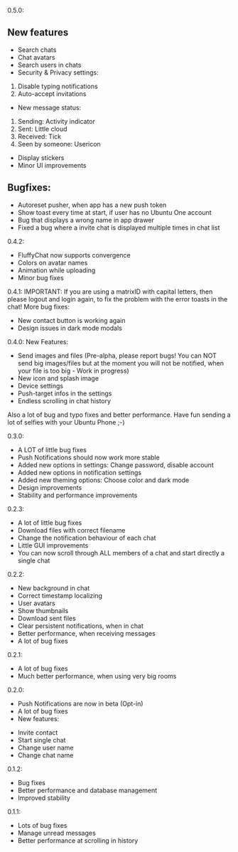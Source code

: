 0.5.0:
## New features
* Search chats
* Chat avatars
* Search users in chats
* Security & Privacy settings:
1. Disable typing notifications
2. Auto-accept invitations
* New message status:
1. Sending: Activity indicator
2. Sent: Little cloud
3. Received: Tick
4. Seen by someone: Usericon
* Display stickers
* Minor UI improvements


## Bugfixes:
* Autoreset pusher, when app has a new push token
* Show toast every time at start, if user has no Ubuntu One account
* Bug that displays a wrong name in app drawer
* Fixed a bug where a invite chat is displayed multiple times in chat list

0.4.2:
* FluffyChat now supports convergence
* Colors on avatar names
* Animation while uploading
* Minor bug fixes

0.4.1:
IMPORTANT: If you are using a matrixID with capital letters, then please logout and login again, to fix the problem with the error toasts in the chat!
More bug fixes:
* New contact button is working again
* Design issues in dark mode modals

0.4.0:
New Features:
* Send images and files (Pre-alpha, please report bugs! You can NOT send big images/files but at the moment you will not be notified, when your file is too big - Work in progress)
* New icon and splash image
* Device settings
* Push-target infos in the settings
* Endless scrolling in chat history

Also a lot of bug and typo fixes and better performance.
Have fun sending a lot of selfies with your Ubuntu Phone ;-)

0.3.0:
* A LOT of little bug fixes
* Push Notifications should now work more stable
* Added new options in settings: Change password, disable account
* Added new options in notification settings
* Added new theming options: Choose color and dark mode
* Design improvements
* Stability and performance improvements

0.2.3:
* A lot of little bug fixes
* Download files with correct filename
* Change the notification behaviour of each chat
* Little GUI improvements
* You can now scroll through ALL members of a chat and start directly a single chat

0.2.2:
* New background in chat
* Correct timestamp localizing
* User avatars
* Show thumbnails
* Download sent files
* Clear persistent notifications, when in chat
* Better performance, when receiving messages
* A lot of bug fixes

0.2.1:
* A lot of bug fixes
* Much better performance, when using very big rooms

0.2.0:
* Push Notifications are now in beta (Opt-in)
* A lot of bug fixes
* New features:
- Invite contact
- Start single chat
- Change user name
- Change chat name

0.1.2:
* Bug fixes
* Better performance and database management
* Improved stability

0.1.1:
* Lots of bug fixes
* Manage unread messages
* Better performance at scrolling in history
